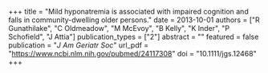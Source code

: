 +++
title = "Mild hyponatremia is associated with impaired cognition and falls in community-dwelling older persons."
date = 2013-10-01
authors = ["R Gunathilake", "C Oldmeadow", "M McEvoy", "B Kelly", "K Inder", "P Schofield", "J Attia"]
publication_types = ["2"]
abstract = ""
featured = false
publication = "*J Am Geriatr Soc*"
url_pdf = "https://www.ncbi.nlm.nih.gov/pubmed/24117308"
doi = "10.1111/jgs.12468"
+++

